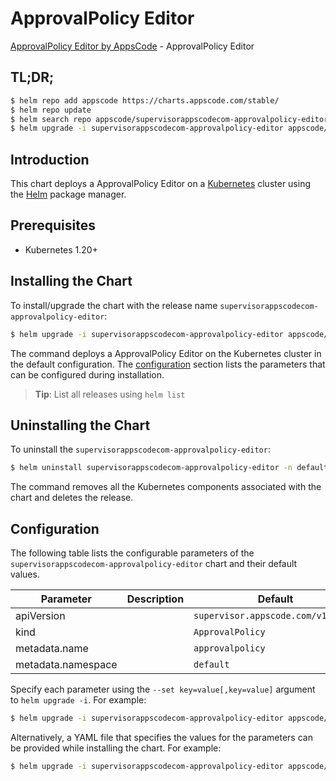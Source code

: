 # ApprovalPolicy Editor

[ApprovalPolicy Editor by AppsCode](https://appscode.com) - ApprovalPolicy Editor

## TL;DR;

```bash
$ helm repo add appscode https://charts.appscode.com/stable/
$ helm repo update
$ helm search repo appscode/supervisorappscodecom-approvalpolicy-editor --version=v0.20.0
$ helm upgrade -i supervisorappscodecom-approvalpolicy-editor appscode/supervisorappscodecom-approvalpolicy-editor -n default --create-namespace --version=v0.20.0
```

## Introduction

This chart deploys a ApprovalPolicy Editor on a [Kubernetes](http://kubernetes.io) cluster using the [Helm](https://helm.sh) package manager.

## Prerequisites

- Kubernetes 1.20+

## Installing the Chart

To install/upgrade the chart with the release name `supervisorappscodecom-approvalpolicy-editor`:

```bash
$ helm upgrade -i supervisorappscodecom-approvalpolicy-editor appscode/supervisorappscodecom-approvalpolicy-editor -n default --create-namespace --version=v0.20.0
```

The command deploys a ApprovalPolicy Editor on the Kubernetes cluster in the default configuration. The [configuration](#configuration) section lists the parameters that can be configured during installation.

> **Tip**: List all releases using `helm list`

## Uninstalling the Chart

To uninstall the `supervisorappscodecom-approvalpolicy-editor`:

```bash
$ helm uninstall supervisorappscodecom-approvalpolicy-editor -n default
```

The command removes all the Kubernetes components associated with the chart and deletes the release.

## Configuration

The following table lists the configurable parameters of the `supervisorappscodecom-approvalpolicy-editor` chart and their default values.

|     Parameter      | Description |                    Default                    |
|--------------------|-------------|-----------------------------------------------|
| apiVersion         |             | <code>supervisor.appscode.com/v1alpha1</code> |
| kind               |             | <code>ApprovalPolicy</code>                   |
| metadata.name      |             | <code>approvalpolicy</code>                   |
| metadata.namespace |             | <code>default</code>                          |


Specify each parameter using the `--set key=value[,key=value]` argument to `helm upgrade -i`. For example:

```bash
$ helm upgrade -i supervisorappscodecom-approvalpolicy-editor appscode/supervisorappscodecom-approvalpolicy-editor -n default --create-namespace --version=v0.20.0 --set apiVersion=supervisor.appscode.com/v1alpha1
```

Alternatively, a YAML file that specifies the values for the parameters can be provided while
installing the chart. For example:

```bash
$ helm upgrade -i supervisorappscodecom-approvalpolicy-editor appscode/supervisorappscodecom-approvalpolicy-editor -n default --create-namespace --version=v0.20.0 --values values.yaml
```
